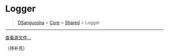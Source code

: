 # Logger

> [DSanguosha](../index.md) > [Core](./core_index.md) > [Shared](./shared_index.md) > Logger

___

[查看源文件...](../../src/core/shares/libs/logger/logger.ts)

（待补充）
